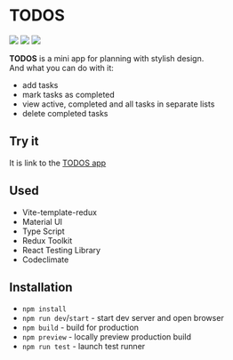 # TODOS

<a href="https://github.com/Loresina/toDo-TestTask/actions"><img src="https://github.com/Loresina/toDo-TestTask/actions/workflows/cicd.yml/badge.svg" /></a> <a href="https://codeclimate.com/github/Loresina/toDo-TestTask/maintainability"><img src="https://api.codeclimate.com/v1/badges/de94e652013e3d599602/maintainability" /></a> <a href="https://codeclimate.com/github/Loresina/toDo-TestTask/test_coverage"><img src="https://api.codeclimate.com/v1/badges/de94e652013e3d599602/test_coverage" /></a>


**TODOS** is a mini app for planning with stylish design.  
And what you can do with it:
​
* add tasks
* mark tasks as completed
* view active, completed and all tasks in separate lists
* delete completed tasks

## Try it

It is link to the [TODOS app](https://to-do-test-task.vercel.app/)
​
## Used

- Vite-template-redux
- Material UI 
- Type Script
- Redux Toolkit
- React Testing Library
- Сodeclimate

## Installation

- `npm install`
- `npm run dev`/`start` - start dev server and open browser
- `npm build` - build for production
- `npm preview` - locally preview production build
- `npm run test` - launch test runner
